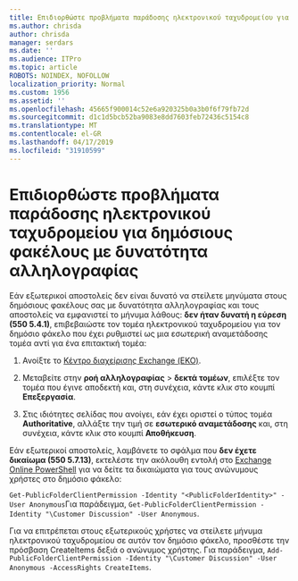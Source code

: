 ```yaml
---
title: Επιδιορθώστε προβλήματα παράδοσης ηλεκτρονικού ταχυδρομείου για δημόσιους φακέλους με δυνατότητα αλληλογραφίας
ms.author: chrisda
author: chrisda
manager: serdars
ms.date: ''
ms.audience: ITPro
ms.topic: article
ROBOTS: NOINDEX, NOFOLLOW
localization_priority: Normal
ms.custom: 1956
ms.assetid: ''
ms.openlocfilehash: 45665f900014c52e6a920325b0a3b0f6f79fb72d
ms.sourcegitcommit: d1c1d5bcb52ba9083e8dd7603feb72436c5154c8
ms.translationtype: MT
ms.contentlocale: el-GR
ms.lasthandoff: 04/17/2019
ms.locfileid: "31910599"
---
```

# <a name="fix-email-delivery-issues-to-mail-enabled-public-folders"></a>Επιδιορθώστε προβλήματα παράδοσης ηλεκτρονικού ταχυδρομείου για δημόσιους φακέλους με δυνατότητα αλληλογραφίας

Εάν εξωτερικοί αποστολείς δεν είναι δυνατό να στείλετε μηνύματα στους δημόσιους φακέλους σας με δυνατότητα αλληλογραφίας και τους αποστολείς να εμφανιστεί το μήνυμα λάθους: **δεν ήταν δυνατή η εύρεση (550 5.4.1)**, επιβεβαιώστε τον τομέα ηλεκτρονικού ταχυδρομείου για τον δημόσιο φάκελο που έχει ρυθμιστεί ως μια εσωτερική αναμετάδοσης τομέα αντί για ένα επιτακτική τομέα:

1. Ανοίξτε το [Κέντρο διαχείρισης Exchange (ΕΚΟ)](https://docs.microsoft.com/Exchange/exchange-admin-center).

2. Μεταβείτε στην **ροή αλληλογραφίας** \> **δεκτά τομέων**, επιλέξτε τον τομέα που έγινε αποδεκτή και, στη συνέχεια, κάντε κλικ στο κουμπί **Επεξεργασία**.

3. Στις ιδιότητες σελίδας που ανοίγει, εάν έχει οριστεί ο τύπος τομέα **Authoritative**, αλλάξτε την τιμή σε **εσωτερικό αναμετάδοσης** και, στη συνέχεια, κάντε κλικ στο κουμπί **Αποθήκευση**.

Εάν εξωτερικοί αποστολείς, λαμβάνετε το σφάλμα που **δεν έχετε δικαίωμα (550 5.7.13)**, εκτελέστε την ακόλουθη εντολή στο [Exchange Online PowerShell](https://docs.microsoft.com/powershell/exchange/exchange-online/connect-to-exchange-online-powershell/connect-to-exchange-online-powershell) για να δείτε τα δικαιώματα για τους ανώνυμους χρήστες στο δημόσιο φάκελο:

`Get-PublicFolderClientPermission -Identity "<PublicFolderIdentity>" -User Anonymous`Για παράδειγμα, `Get-PublicFolderClientPermission -Identity "\Customer Discussion" -User Anonymous`.

Για να επιτρέπεται στους εξωτερικούς χρήστες να στείλετε μήνυμα ηλεκτρονικού ταχυδρομείου σε αυτόν τον δημόσιο φάκελο, προσθέστε την πρόσβαση CreateItems δεξιά ο ανώνυμος χρήστης. Για παράδειγμα, `Add-PublicFolderClientPermission -Identity "\Customer Discussion" -User Anonymous -AccessRights CreateItems`.
